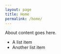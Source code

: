```yaml
---
layout: page
title: Home
permalink: /home/
---
```


About content goes here.

* A list item
* Another list item

